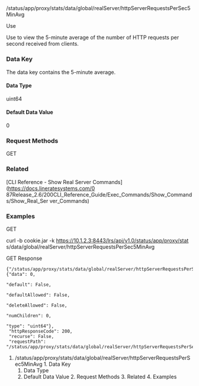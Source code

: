 ##
/status/app/proxy/stats/data/global/realServer/httpServerRequestsPerSec5MinAvg

Use

Use to view the 5-minute average of the number of HTTP requests per second
received from clients.

### Data Key

The data key contains the 5-minute average.

#### Data Type

uint64

#### Default Data Value

0

### Request Methods

GET

### Related

[CLI Reference - Show Real Server Commands](https://docs.lineratesystems.com/0
87Release_2.6/200CLI_Reference_Guide/Exec_Commands/Show_Commands/Show_Real_Ser
ver_Commands)

### Examples

GET

curl -b cookie.jar -k https://10.1.2.3:8443/lrs/api/v1.0/status/app/proxy/stat
s/data/global/realServer/httpServerRequestsPerSec5MinAvg

GET Response

    
    
    {"/status/app/proxy/stats/data/global/realServer/httpServerRequestsPerSec5MinAvg": {"data": 0,
                                                                                         "default": False,
                                                                                         "defaultAllowed": False,
                                                                                         "deleteAllowed": False,
                                                                                         "numChildren": 0,
                                                                                         "type": "uint64"},
     "httpResponseCode": 200,
     "recurse": False,
     "requestPath": "/status/app/proxy/stats/data/global/realServer/httpServerRequestsPerSec5MinAvg"}
    

  1. /status/app/proxy/stats/data/global/realServer/httpServerRequestsPerSec5MinAvg
    1. Data Key
      1. Data Type
      2. Default Data Value
    2. Request Methods
    3. Related
    4. Examples

